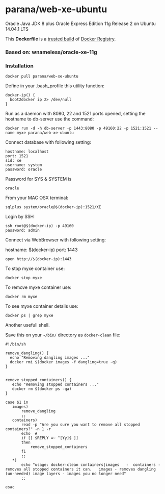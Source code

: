 parana/web-xe-ubuntu
====================

Oracle Java JDK 8 plus Oracle Express Edition 11g Release 2 on Ubuntu 14.04.1 LTS

This **Dockerfile** is a [trusted build](https://registry.hub.docker.com/u/parana/web-xe-ubuntu/) of [Docker Registry](https://registry.hub.docker.com/).

### Based on: wnameless/oracle-xe-11g 

### Installation

```
docker pull parana/web-xe-ubuntu
```

Define in your .bash_profile this utility function:

```
docker-ip() { 
  boot2docker ip 2> /dev/null 
} 
```

Run as a daemon with 8080, 22 and 1521 ports opened, setting the hostname to db-server use the command:

```
docker run -d -h db-server -p 1443:8080 -p 49160:22 -p 1521:1521 --name myxe parana/web-xe-ubuntu
```

Connect database with following setting:

```
hostname: localhost
port: 1521
sid: xe
username: system
password: oracle
```

Password for SYS & SYSTEM is

```
oracle
```
From your MAC OSX terminal:

```
sqlplus system/oracle@$(docker-ip):1521/XE
```

Login by SSH 

```
ssh root@$(docker-ip) -p 49160
password: admin
```

Connect via WebBrowser with following setting:

hostname: $(docker-ip)
port: 1443

```
open http://$(docker-ip):1443
```

To stop myxe container use:

```
docker stop myxe
```

To remove myxe container use:

```
docker rm myxe
```

To see myxe container details use:

```
docker ps | grep myxe 
```

Another usefull shell. 

Save this on your `~/bin/` directory as `docker-clean` file:

```
#!/bin/sh                                                                                                                                                                            

remove_dangling() {
  echo "Removing dangling images ..."
  docker rmi $(docker images -f dangling=true -q)
}


remove_stopped_containers() {
   echo "Removing stopped containers ..."
   docker rm $(docker ps -qa)
}

case $1 in
   images)
       remove_dangling
       ;;
   containers)
       read -p "Are you sure you want to remove all stopped containers?" -n 1 -r
       echo  #
       if [[ $REPLY =~ ^[Yy]$ ]]
       then
           remove_stopped_containers
       fi
       ;;
   *)
       echo "usage: docker-clean containers|images   -  containers - removes all stopped containers it can.   images - removes dangling (un-needed) image layers - images you no longer need"
       ;;

esac

```
